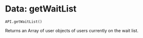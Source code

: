 Data: getWaitList
====

```
API.getWaitList()
```

Returns an Array of user objects of users currently on the wait list.
